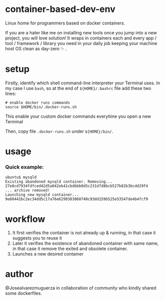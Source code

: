 # container-based-dev-env

Linux home for programmers based on docker containers. 

If you are a hater like me on installing new tools once you jump into a new project, you will love solution! It wraps in containers each and every app / tool / framework / library you need in your daily job keeping your machine host OS clean as day-zero :sparkles: .

# setup
Firstly, identify which shell command-line interpreter your Terminal uses. In my case I use `bash`, so at the end of `${HOME}/.bashrc` file add these two lines:

```
# enable docker runs commands 
source $HOME/bin/.docker-runs.sh
```
This enable your custom docker commands everytime you open a new Terminal

Then, copy file `.docker-runs.sh` under `${HOME}/bin/`.


# usage


### Quick example:
```
ubuntu$ mysqld
Existing abandoned mysqld container. Removing...
27e8cd7934fdfced42d5a042eb41cbdbbb0d5c231d7d8bcb527b82b3bcdd29f4
... archive removed!
Launching new mysqld container...
9e60441bc2ec34dd5c17a76e6299383860740c93dd159b525e53547de4b4fcf9
``` 

# workflow 
1. It first verifies the container is not already up & running, in that case it suggests you to reuse it
2. Later it verifies the existence of abandoned container with same name, in that case it remove the exited and obsolete container.
3. Launches a new desired container


# author
@Josealvarezmuguerza in collaboration of community who kindly shared some dockerfiles.  